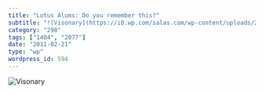 ```yaml
---
title: "Lotus Alums: Do you remember this?"
subtitle: "![Visonary](https://i0.wp.com/salas.com/wp-content/uploads/2011/02/45492-visonary.jpg?resize=298%2C2..."
category: "298"
tags: ["1404", "2077"]
date: "2011-02-21"
type: "wp"
wordpress_id: 594
---
```

![Visonary](https://i0.wp.com/salas.com/wp-content/uploads/2011/02/45492-visonary.jpg?resize=298%2C236&ssl=1)